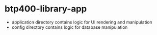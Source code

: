 # btp400-library-app

* application directory contains logic for UI rendering and manipulation
* config directory contains logic for database manipulation
